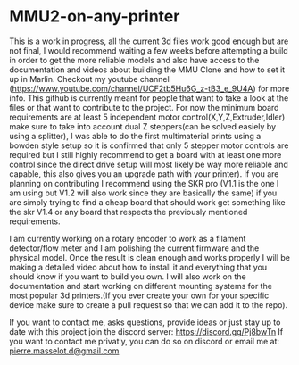 # MMU2-on-any-printer
This is a work in progress, all the current 3d files work good enough but are not final, I would recommend waiting a few weeks before attempting a build in order to get the more reliable models and also have access to the documentation and videos about building the MMU Clone and how to set it up in Marlin. Checkout my youtube channel (https://www.youtube.com/channel/UCF2tb5Hu6G_z-tB3_e_9U4A) for more info. This github is currently meant for people that want to take a look at the files or that want to contribute to the project. For now the minimum  board requirements are at least 5 independent motor control(X,Y,Z,Extruder,Idler) make sure to take into account dual Z steppers(can be solved easiely by using a splitter), I was able to do the first multimaterial prints using a bowden style setup so it is confirmed that only 5 stepper motor controls are required but I still highly recommend to get a board with at least one more control since the direct drive setup will most likely be way more reliable and capable, this also gives you an upgrade path with your printer). If you are planning on contributing I recommend using the SKR pro (V1.1 is the one I am using but V1.2 will also work since they are basically the same) if you are simply trying to find a cheap board that should work get something like the skr V1.4 or any board that respects the previously mentioned requirements.

I am currently working on a rotary encoder to work as a filament detector/flow meter and I am polishing the current firmware and the physical model. Once the result is clean enough and works properly I will be making a detailed video about how to install it and everything that you should know if you want to build you own. I will also work on the documentation and start working on different mounting systems for the most popular 3d printers.(If you ever create your own for your specific device make sure to create a pull request so that we can add it to the repo).
 
 If you want to contact me, asks questions, provide ideas or just stay up to date with this project join the discord server: https://discord.gg/Pj8bwTn
 If you want to contact me privatly, you can do so on discord or email me at: pierre.masselot.d@gmail.com



